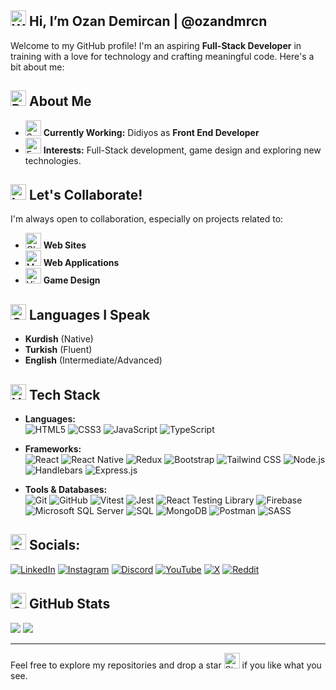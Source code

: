 ## <img src="https://raw.githubusercontent.com/Tarikul-Islam-Anik/Animated-Fluent-Emojis/master/Emojis/Hand%20gestures/Waving%20Hand.png" alt="Waving Hand" width="25" height="25" /> Hi, I’m Ozan Demircan | @ozandmrcn

Welcome to my GitHub profile! I'm an aspiring **Full-Stack Developer** in training with a love for technology and crafting meaningful code. Here's a bit about me:  

## <img src="https://raw.githubusercontent.com/Tarikul-Islam-Anik/Animated-Fluent-Emojis/master/Emojis/Travel%20and%20places/Rocket.png" alt="Rocket" width="25" height="25" /> About Me   
- <img src="https://raw.githubusercontent.com/Tarikul-Islam-Anik/Animated-Fluent-Emojis/master/Emojis/Animals/Seedling.png" alt="Seedling" width="25" height="25" /> **Currently Working:** Didiyos as **Front End Developer**   
- <img src="https://raw.githubusercontent.com/Tarikul-Islam-Anik/Animated-Fluent-Emojis/master/Emojis/Hand%20gestures/Eyes.png" alt="Eyes" width="25" height="25" /> **Interests:** Full-Stack development, game design and exploring new technologies.    

## <img src="https://raw.githubusercontent.com/Tarikul-Islam-Anik/Animated-Fluent-Emojis/master/Emojis/Smilies/Left%20Speech%20Bubble.png" alt="Left Speech Bubble" width="25" height="25" /> Let's Collaborate!  
I'm always open to collaboration, especially on projects related to:  
- <img src="https://raw.githubusercontent.com/Tarikul-Islam-Anik/Animated-Fluent-Emojis/master/Emojis/Travel%20and%20places/Globe%20with%20Meridians.png" alt="Globe with Meridians" width="25" height="25" /> **Web Sites**
- <img src="https://raw.githubusercontent.com/Tarikul-Islam-Anik/Animated-Fluent-Emojis/master/Emojis/Objects/Mobile%20Phone.png" alt="Mobile Phone" width="25" height="25" /> **Web Applications**
- <img src="https://raw.githubusercontent.com/Tarikul-Islam-Anik/Animated-Fluent-Emojis/master/Emojis/Activities/Video%20Game.png" alt="Video Game" width="25" height="25" /> **Game Design**

## <img src="https://raw.githubusercontent.com/Tarikul-Islam-Anik/Animated-Fluent-Emojis/master/Emojis/Travel%20and%20places/Globe%20Showing%20Americas.png" alt="Globe Showing Americas" width="25" height="25" /> Languages I Speak  
- **Kurdish** (Native)  
- **Turkish** (Fluent)  
- **English** (Intermediate/Advanced)

## <img src="https://raw.githubusercontent.com/Tarikul-Islam-Anik/Animated-Fluent-Emojis/master/Emojis/Objects/Hammer%20and%20Wrench.png" alt="Hammer and Wrench" width="25" height="25" /> Tech Stack

- **Languages:**  
  ![HTML5](https://img.shields.io/badge/html5-%23E34F26.svg?style=for-the-badge&logo=html5&logoColor=white)
  ![CSS3](https://img.shields.io/badge/CSS3-264de4?style=for-the-badge&logo=css3&logoColor=white)
  ![JavaScript](https://img.shields.io/badge/javascript-%23323330.svg?style=for-the-badge&logo=javascript&logoColor=%23F7DF1E)
  ![TypeScript](https://img.shields.io/badge/typescript-%23007ACC.svg?style=for-the-badge&logo=typescript&logoColor=white)

- **Frameworks:**  
  ![React](https://img.shields.io/badge/react-%2361DAFB.svg?style=for-the-badge&logo=react&logoColor=white)
  ![React Native](https://img.shields.io/badge/react_native-%23000000.svg?style=for-the-badge&logo=react&logoColor=61DAFB)
  ![Redux](https://img.shields.io/badge/Redux-593d88?style=for-the-badge&logo=redux&logoColor=white)
  ![Bootstrap](https://img.shields.io/badge/bootstrap-%238511FA.svg?style=for-the-badge&logo=bootstrap&logoColor=white)
  ![Tailwind CSS](https://img.shields.io/badge/Tailwind_CSS-06B6D4?style=for-the-badge&logo=tailwind-css&logoColor=white)
  ![Node.js](https://img.shields.io/badge/node.js-%23339933.svg?style=for-the-badge&logo=nodedotjs&logoColor=white)
  ![Handlebars](https://img.shields.io/badge/Handlebars.js-f0772b?style=for-the-badge&logo=handlebarsdotjs&logoColor=white)
  ![Express.js](https://img.shields.io/badge/express.js-%23404d59.svg?style=for-the-badge&logo=express&logoColor=%2361DAFB)

- **Tools & Databases:**  
  ![Git](https://img.shields.io/badge/git-%23F05033.svg?style=for-the-badge&logo=git&logoColor=white)
  ![GitHub](https://img.shields.io/badge/github-%23121011.svg?style=for-the-badge&logo=github&logoColor=white)
  ![Vitest](https://img.shields.io/badge/Vitest-6E9F18?style=for-the-badge&logo=vitest&logoColor=white)
  ![Jest](https://img.shields.io/badge/Jest-C21325?style=for-the-badge&logo=jest&logoColor=white)
  ![React Testing Library](https://img.shields.io/badge/Testing%20Library-E33332?style=for-the-badge&logo=testinglibrary&logoColor=white)
  ![Firebase](https://img.shields.io/badge/Firebase-FFCA28?style=for-the-badge&logo=firebase&logoColor=black)
  ![Microsoft SQL Server](https://img.shields.io/badge/Microsoft_SQL_Server-CC2927.svg?style=for-the-badge&logo=microsoftsqlserver&logoColor=white)
  ![SQL](https://img.shields.io/badge/SQL-00758F.svg?style=for-the-badge&logo=postgresql&logoColor=white)
  ![MongoDB](https://img.shields.io/badge/MongoDB-%2347A248.svg?style=for-the-badge&logo=mongodb&logoColor=white)
  ![Postman](https://img.shields.io/badge/Postman-%23FF6C37.svg?style=for-the-badge&logo=postman&logoColor=white)
  ![SASS](https://img.shields.io/badge/SASS-hotpink.svg?style=for-the-badge&logo=SASS&logoColor=white)

## <img src="https://raw.githubusercontent.com/Tarikul-Islam-Anik/Animated-Fluent-Emojis/master/Emojis/Travel%20and%20places/Globe%20with%20Meridians.png" alt="Globe with Meridians" width="25" height="25" /> Socials:
[![LinkedIn](https://img.shields.io/badge/LinkedIn-%230077B5.svg?logo=linkedin&logoColor=white)](https://linkedin.com/in/ozandemircan47)
[![Instagram](https://img.shields.io/badge/Instagram-%23E4405F.svg?logo=Instagram&logoColor=white)](https://instagram.com/ozan_dmrcn)
[![Discord](https://img.shields.io/badge/Discord-%237289DA.svg?logo=discord&logoColor=white)](https://discord.gg/4QaCDpvRCD)
[![YouTube](https://img.shields.io/badge/YouTube-%23FF0000.svg?logo=YouTube&logoColor=white)](https://youtube.com/@mr.mercury4714) 
[![X](https://img.shields.io/badge/X-black.svg?logo=X&logoColor=white)](https://x.com/@ozandmrcn) 
[![Reddit](https://img.shields.io/badge/Reddit-%23FF4500.svg?logo=Reddit&logoColor=white)](https://reddit.com/user/Latter_Hunter9899)

## <img src="https://raw.githubusercontent.com/Tarikul-Islam-Anik/Animated-Fluent-Emojis/master/Emojis/Objects/Chart%20Increasing.png" alt="Chart Increasing" width="25" height="25" /> GitHub Stats

![](https://github-readme-stats.vercel.app/api?username=ozandmrcn&theme=dark&hide_border=false&include_all_commits=false&count_private=false)
![](https://github-readme-stats.vercel.app/api/top-langs/?username=ozandmrcn&theme=dark&hide_border=false&include_all_commits=false&count_private=false&layout=compact)

---

Feel free to explore my repositories and drop a star <img src="https://raw.githubusercontent.com/Tarikul-Islam-Anik/Animated-Fluent-Emojis/master/Emojis/Travel%20and%20places/Star.png" alt="Star" width="25" height="25" /> if you like what you see.
